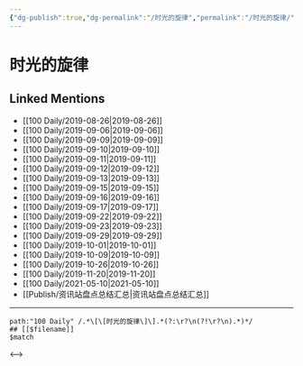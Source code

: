 ```yaml
---
{"dg-publish":true,"dg-permalink":"/时光的旋律","permalink":"/时光的旋律/","created":"2023-03-27T21:34:28.470+08:00","updated":"2023-03-27T21:34:28.831+08:00"}
---
```


# 时光的旋律

## Linked Mentions
- [[100 Daily/2019-08-26\|2019-08-26]]
- [[100 Daily/2019-09-06\|2019-09-06]]
- [[100 Daily/2019-09-09\|2019-09-09]]
- [[100 Daily/2019-09-10\|2019-09-10]]
- [[100 Daily/2019-09-11\|2019-09-11]]
- [[100 Daily/2019-09-12\|2019-09-12]]
- [[100 Daily/2019-09-13\|2019-09-13]]
- [[100 Daily/2019-09-15\|2019-09-15]]
- [[100 Daily/2019-09-16\|2019-09-16]]
- [[100 Daily/2019-09-17\|2019-09-17]]
- [[100 Daily/2019-09-22\|2019-09-22]]
- [[100 Daily/2019-09-23\|2019-09-23]]
- [[100 Daily/2019-09-29\|2019-09-29]]
- [[100 Daily/2019-10-01\|2019-10-01]]
- [[100 Daily/2019-10-09\|2019-10-09]]
- [[100 Daily/2019-10-26\|2019-10-26]]
- [[100 Daily/2019-11-20\|2019-11-20]]
- [[100 Daily/2021-05-10\|2021-05-10]]
- [[Publish/资讯站盘点总结汇总\|资讯站盘点总结汇总]]


---

```expander
path:"100 Daily" /.*\[\[时光的旋律\]\].*(?:\r?\n(?!\r?\n).*)*/
## [[$filename]]
$match
```

<-->